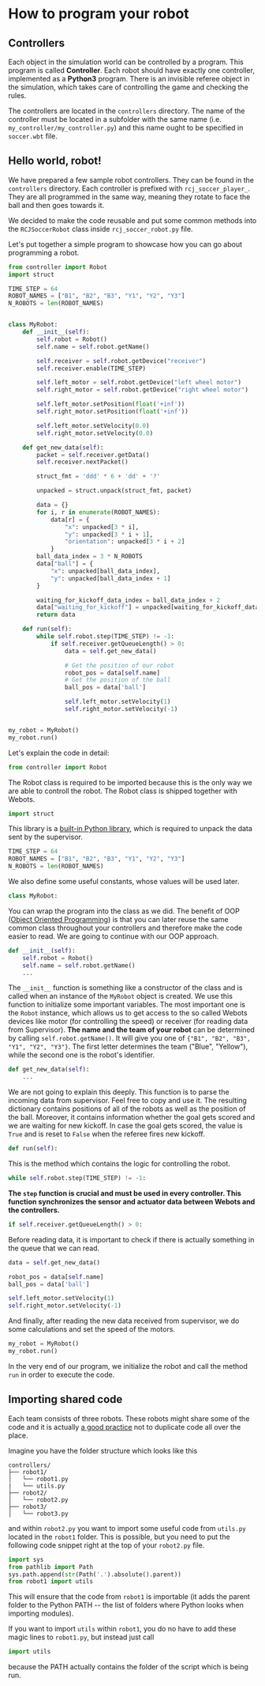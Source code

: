 # How to program your robot

## Controllers

Each object in the simulation world can be controlled by a program.
This program is called **Controller**. Each robot should have exactly
one controller, implemented as a **Python3** program. There is an invisible referee object in the simulation,
which takes care of controlling the game and checking the rules.

The controllers are located in the `controllers` directory. The name of the controller
must be located in a subfolder with the same name (i.e. `my_controller/my_controller.py`)
and this name ought to be specified in `soccer.wbt` file.

## Hello world, robot!

We have prepared a few sample robot controllers. They can be found in the `controllers`
directory. Each controller is prefixed with `rcj_soccer_player_`. They are all programmed in the same way,
meaning they rotate to face the ball and then goes towards it.

We decided to make the code reusable and put some common methods into
the `RCJSoccerRobot` class inside `rcj_soccer_robot.py` file.

Let's put together a simple program to showcase how you can go about programming a robot.

```python
from controller import Robot
import struct

TIME_STEP = 64
ROBOT_NAMES = ["B1", "B2", "B3", "Y1", "Y2", "Y3"]
N_ROBOTS = len(ROBOT_NAMES)


class MyRobot:
    def __init__(self):
        self.robot = Robot()
        self.name = self.robot.getName()

        self.receiver = self.robot.getDevice("receiver")
        self.receiver.enable(TIME_STEP)

        self.left_motor = self.robot.getDevice("left wheel motor")
        self.right_motor = self.robot.getDevice("right wheel motor")

        self.left_motor.setPosition(float('+inf'))
        self.right_motor.setPosition(float('+inf'))

        self.left_motor.setVelocity(0.0)
        self.right_motor.setVelocity(0.0)

    def get_new_data(self):
        packet = self.receiver.getData()
        self.receiver.nextPacket()

        struct_fmt = 'ddd' * 6 + 'dd' + '?'

        unpacked = struct.unpack(struct_fmt, packet)

        data = {}
        for i, r in enumerate(ROBOT_NAMES):
            data[r] = {
                "x": unpacked[3 * i],
                "y": unpacked[3 * i + 1],
                "orientation": unpacked[3 * i + 2]
            }
        ball_data_index = 3 * N_ROBOTS
        data["ball"] = {
            "x": unpacked[ball_data_index],
            "y": unpacked[ball_data_index + 1]
        }

        waiting_for_kickoff_data_index = ball_data_index + 2
        data["waiting_for_kickoff"] = unpacked[waiting_for_kickoff_data_index]
        return data

    def run(self):
        while self.robot.step(TIME_STEP) != -1:
            if self.receiver.getQueueLength() > 0:
                data = self.get_new_data()

                # Get the position of our robot
                robot_pos = data[self.name]
                # Get the position of the ball
                ball_pos = data['ball']

                self.left_motor.setVelocity(1)
                self.right_motor.setVelocity(-1)


my_robot = MyRobot()
my_robot.run()
```

Let's explain the code in detail:

```python
from controller import Robot
```

The Robot class is required to be imported because this is the only way we are able
to controll the robot. The Robot class is shipped together with Webots.

```python
import struct
```

This library is a [built-in Python library](https://docs.python.org/3/library/struct.html), which is required to unpack the data sent by
the supervisor.

```python
TIME_STEP = 64
ROBOT_NAMES = ["B1", "B2", "B3", "Y1", "Y2", "Y3"]
N_ROBOTS = len(ROBOT_NAMES)
```

We also define some useful constants, whose values will be used later.

```python
class MyRobot:
```

You can wrap the program into the class as we did. The benefit of OOP
([Object Oriented Programming](https://realpython.com/python3-object-oriented-programming/)) is that you can later reuse the same common class
throughout your controllers and therefore make the code easier to read. We are
going to continue with our OOP approach.

```python
def __init__(self):
    self.robot = Robot()
    self.name = self.robot.getName()
    ...
```

The `__init__` function is something like a constructor of the class and is called when an instance of the `MyRobot` object
is created. We use this function to initialize some important variables. The most important one
is the `Robot` instance, which allows us to get access to the so called Webots devices
like motor (for controlling the speed) or receiver (for reading data from Supervisor).
**The name and the team of your robot** can be determined by calling `self.robot.getName()`.
It will give you one of `{"B1", "B2", "B3", "Y1", "Y2", "Y3"}`. The first letter determines
the team ("Blue", "Yellow"), while the second one is the robot's identifier.

```python
def get_new_data(self):
    ...
```

We are not going to explain this deeply. This function is to parse the incoming
data from supervisor. Feel free to copy and use it. The resulting dictionary
contains positions of all of the robots as well as the position of the ball. Moreover,
it contains information whether the goal gets scored and we are waiting for new kickoff.
In case the goal gets scored, the value is `True` and is reset to `False` when the 
referee fires new kickoff.

```python
def run(self):
```

This is the method which contains the logic for controlling the robot.

```python
while self.robot.step(TIME_STEP) != -1:
```

**The `step` function is crucial and must be used in every controller.
This function synchronizes the sensor and actuator data between Webots and the controllers.**


```python
if self.receiver.getQueueLength() > 0:
```

Before reading data, it is important to check if there is actually something
in the queue that we can read.

```python
data = self.get_new_data()

robot_pos = data[self.name]
ball_pos = data['ball']

self.left_motor.setVelocity(1)
self.right_motor.setVelocity(-1)
```

And finally, after reading the new data received from supervisor, we do some calculations
and set the speed of the motors.

```python
my_robot = MyRobot()
my_robot.run()
```

In the very end of our program, we initialize the robot and call the method `run`
in order to execute the code.


## Importing shared code

Each team consists of three robots. These robots might share some of the code
and it is  actually [a good practice](https://en.wikipedia.org/wiki/Don%27t_repeat_yourself) not to duplicate code all over the place.

Imagine you have the folder structure which looks like this

```
controllers/
├── robot1/
│   └── robot1.py
|   └── utils.py
├── robot2/
│   └── robot2.py
├── robot3/
│   └── robot3.py
```

and within `robot2.py` you want to import some useful code from `utils.py`
located in the `robot1` folder. This is possible, but you need to put the following code snippet right at the 
top of your `robot2.py` file.

```python
import sys
from pathlib import Path
sys.path.append(str(Path('.').absolute().parent))
from robot1 import utils
```

This will ensure that the code from `robot1` is importable (it adds the parent folder
to the Python PATH -- the list of folders where Python looks when importing modules).

If you want to import `utils` within `robot1`, you do no have to add these
magic lines to `robot1.py`, but instead just call

```python
import utils
```

because the PATH actually contains the folder of the script which is being run.
